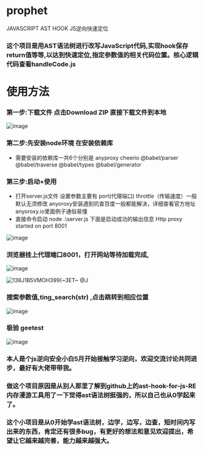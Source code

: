 # prophet

JAVASCRIPT AST HOOK JS逆向快速定位 <br>

### 这个项目是用AST语法树进行改写JavaScript代码,实现hook保存return值等等,以达到快速定位,指定参数值的相关代码位置。核心逻辑代码查看handleCode.js <br>

# 使用方法

### 第一步:下载文件 点击Download ZIP 直接下载文件到本地
![image](https://user-images.githubusercontent.com/44369205/170854768-40786304-2eb6-4872-9a86-b0f58b8731b1.png)


### 第二步:先安装node环境 在安装依赖库 
  - 需要安装的依赖库一共6个分别是 anyproxy  cheerio @babel/parser @babel/traverse @babel/types @babel/generator
  
### 第三步:启动+使用
  - 打开server.js文件 设置参数主要有 port(代理端口) throttle（传输速度）一般默认无须修改  anyoroxy安装遇到坑查百度一般都能解决，详细查看官方地址anyoroxy.io里面例子通俗易懂
  - 直接命令启动  node .\server.js 下面是启动成功的输出信息 Http proxy started on port 8001
 
  
  ![image](https://user-images.githubusercontent.com/44369205/170855448-3cee7ee9-765c-4a28-a2cc-8cd6d27f8fee.png)
   ### 浏览器挂上代理端口8001，打开网站等待加载完成,
   ![image](https://user-images.githubusercontent.com/44369205/170857331-5f4c23eb-75d2-4834-ab41-897b344bc0e7.png)

  ![138J1B5VMOH399(~3ET~ @J](https://user-images.githubusercontent.com/44369205/170857154-5f252ec8-6c2f-4bb8-983b-073c5cdd4178.png)

   ### 搜索参数值,ting_search(str) ,点击跳转到相应位置
  ![image](https://user-images.githubusercontent.com/44369205/170857206-10b86214-42db-4122-883c-d34cb9525a68.png)
  
  ### 极验 geetest
  ![image](https://user-images.githubusercontent.com/44369205/170858598-a181daed-b18c-42d0-a15d-c11f20e7f399.png)


### 本人是个js逆向安全小白5月开始接触学习逆向，欢迎交流讨论共同进步，最好有大佬带带我。
### 做这个项目原因是从别人那里了解到github上的ast-hook-for-js-RE内存漫游工具用了一下觉得ast语法树挺强的，所以自己也从0学起来了。
### 这个小项目是从0开始学ast语法树，边学，边写，边查，短时间内写出来的东西，肯定还有很多bug，有更好的想法和意见欢迎提出，希望让它越来越完善，能力越来越强大。
